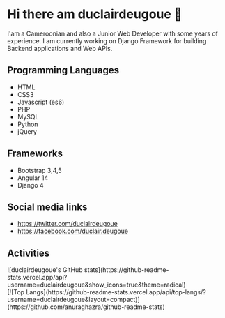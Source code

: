 # Hi there am duclairdeugoue 👋

I'am a Cameroonian and also a Junior Web Developer with some years of experience. I am currently working on Django Framework for building Backend applications and Web APIs. 

## Programming Languages
- HTML
- CSS3
- Javascript (es6)
- PHP
- MySQL
- Python
- jQuery

## Frameworks
- Bootstrap 3,4,5
- Angular 14
- Django 4

## Social media links
- https://twitter.com/duclairdeugoue
- https://facebook.com/duclair.deugoue

## Activities
<div algin='left'>
  ![duclairdeugoue's GitHub stats](https://github-readme-stats.vercel.app/api?username=duclairdeugoue&show_icons=true&theme=radical)
</div>
<div algin='right'>
  [![Top Langs](https://github-readme-stats.vercel.app/api/top-langs/?username=duclairdeugoue&layout=compact)](https://github.com/anuraghazra/github-readme-stats)
</div>





